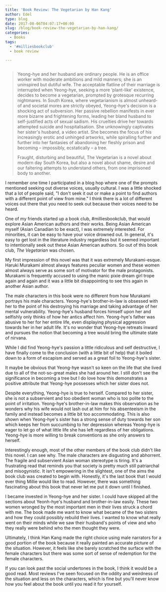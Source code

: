 ```yaml
---
title: 'Book Review: The Vegetarian by Han Kang'
author: Edel
type: blog
date: 2017-08-06T04:07:17+00:00
slug: /blog/book-review-the-vegetarian-by-han-kang/
categories:
  - Books
tags:
  - '#milliesbookclub'
  - book review

---
```

<img data-attachment-id="641" data-permalink="http://edelgrace.me/blog/books/book-review-the-vegetarian-by-han-kang/attachment/the-vegetarian/" data-orig-file="https://i0.wp.com/edelgrace.me/blog/wp-content/uploads/2017/08/the-vegetarian.png?fit=189%2C291" data-orig-size="189,291" data-comments-opened="1" data-image-meta="{&quot;aperture&quot;:&quot;0&quot;,&quot;credit&quot;:&quot;&quot;,&quot;camera&quot;:&quot;&quot;,&quot;caption&quot;:&quot;&quot;,&quot;created_timestamp&quot;:&quot;0&quot;,&quot;copyright&quot;:&quot;&quot;,&quot;focal_length&quot;:&quot;0&quot;,&quot;iso&quot;:&quot;0&quot;,&quot;shutter_speed&quot;:&quot;0&quot;,&quot;title&quot;:&quot;&quot;,&quot;orientation&quot;:&quot;0&quot;}" data-image-title="the-vegetarian" data-image-description="" data-medium-file="https://i0.wp.com/edelgrace.me/blog/wp-content/uploads/2017/08/the-vegetarian.png?fit=189%2C291" data-large-file="https://i0.wp.com/edelgrace.me/blog/wp-content/uploads/2017/08/the-vegetarian.png?fit=189%2C291" src="https://i0.wp.com/edelgrace.me/blog/wp-content/uploads/2017/08/the-vegetarian.png?resize=189%2C291" alt="" class="alignleft size-full wp-image-641" data-recalc-dims="1" />

> Yeong-hye and her husband are ordinary people. He is an office worker with moderate ambitions and mild manners; she is an uninspired but dutiful wife. The acceptable flatline of their marriage is interrupted when Yeong-hye, seeking a more &#8216;plant-like' existence, decides to become a vegetarian, prompted by grotesque recurring nightmares. In South Korea, where vegetarianism is almost unheard-of and societal mores are strictly obeyed, Yeong-hye's decision is a shocking act of subversion. Her passive rebellion manifests in ever more bizarre and frightening forms, leading her bland husband to self-justified acts of sexual sadism. His cruelties drive her towards attempted suicide and hospitalisation. She unknowingly captivates her sister's husband, a video artist. She becomes the focus of his increasingly erotic and unhinged artworks, while spiralling further and further into her fantasies of abandoning her fleshly prison and becoming &#8211; impossibly, ecstatically &#8211; a tree.
> 
> Fraught, disturbing and beautiful, The Vegetarian is a novel about modern day South Korea, but also a novel about shame, desire and our faltering attempts to understand others, from one imprisoned body to another.

I remember one time I participated in a blog hop where one of the prompts mentioned seeking out diverse voices, usually cultural. I was a little shocked that a lot of people said, "I don't seek it out or make a point to find authors with a different point of view from mine." I think there is a lot of different voices out there that you need to seek out because their voices need to be heard.

One of my friends started up a book club, #milliesbookclub, that would explore Asian American authors and their works. Being Asian American myself (Asian Canadian to be exact), I was extremely interested. For minorities, it can be easy to have your voice drowned out. In general, it's easy to get lost in the literature industry regardless but it seemed important to intentionally seek out these Asian American authors. So out of this book club, _The Vegetarian_ was chosen.

My first impression of this novel was that it was extremely Murakami-esque. Haruki Murakami almost always features peculiar women and these women almost always serve as some sort of motivator for the male protagonists. Murakami is frequently accused to using the manic pixie dream girl trope again and again and it was a little bit disappointing to see this again in another Asian author.

The male characters in this book were no different from how Murakami portrays his male characters. Yeong-hye's brother-in-law is obsessed with her to the point of his destroying his marriage and taking advantage of her mental vulnerability. Yeong-hye's husband forces himself upon her and selfishly only thinks of how her antics affect him. Yeong-hye's father was abusive to her for her entire life, even displaying physical aggression towards her in her adult life. It's no wonder that Yeong-hye retreats inward and pursues the notion that becoming a tree would bring the ultimate state of nirvana.

While I did find Yeong-hye's passion a little ridiculous and self destructive, I have finally come to the conclusion (with a little bit of help) that it boiled down to a form of escapism and served as a great foil to Yeong-hye's sister.

It maybe be obvious that Yeong-hye wasn't so keen on the life that she lived due to all of the not-so-great males she had around her. I still don't see the significance in becoming a tree but I do love how this demonstrates a positive attribute that Yeong-hye possesses which her sister does not.

Despite everything, Yeong-hye is true to herself. Compared to her sister, she is not a subservient and too obedient woman who is too polite to the point of irritation. Yeong-hye's brother-in-law makes this observation as he wonders why his wife would not lash out at him for his absenteeism in the family and instead becomes a little bit too accommodating. This is also shown when Yeong-hye's sister has a strong sense of duty towards her son which keeps her from succumbing to her depression whereas Yeong-hye is eager to let go of what little life she has left regardless of her obligations. Yeong-hye is more willing to break conventions as she only answers to herself.

Interestingly enough, most of the other members of the book club didn't like this novel. I can see why. The male characters are disgusting and abhorrent. The fragile and subservient Asian woman stereotype is tiring. It's a frustrating read that reminds you that society is pretty much still patriarchal and misogynistic. It isn't empowering in the slightest, one of the aims the book club was created to begin with. Honestly, it's the last book that I would ever thing Millie would like to read. However, there was something fascinating about this book that never let me put it down until I finished.

I became invested in Yeong-hye and her sister. I could have skipped all the sections about Yeonh-hye's husband and brother-in-law easily. These two women wronged by the most important men in their lives struck a chord with me. The book made me want to know what became of the two sisters and how they could possibly rebuild their lives. I wanted to know what really went on their minds while we saw their husband's points of view and who they really were behind who the men thought they were.

Ultimately, I think Han Kang made the right choice using male narrators for a good portion of the book because it really painted an accurate picture of the situation. However, it feels like she barely scratched the surface with the female characters but there was some sort of sense of redemption for the female characters.

If you can look past the social undertones in the book, I think it would be a good read. Most reviews I've seen focused on the oddity and weirdness of the situation and less on the characters, which is fine but you'll never know how you feel about the book until you read it for yourself.